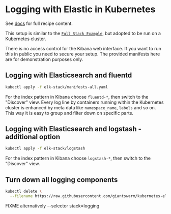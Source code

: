 # Logging with Elastic in Kubernetes

See [docs](docs/index.md) for full recipe content.


This setup is similar to the [`Full Stack Example`](https://github.com/elastic/examples/tree/master/Miscellaneous/docker/full_stack_example), but adopted to be run on a Kubernetes cluster.

There is no access control for the Kibana web interface. If you want to run this in public you need to secure your setup. The provided manifests here are for demonstration purposes only.


## Logging with Elasticsearch and fluentd

```bash
kubectl apply -f elk-stack/manifests-all.yaml
```

For the index pattern in Kibana choose `fluentd-*`, then switch to the "Discover" view.
Every log line by containers running within the Kubernetes cluster is enhanced by meta data like `namespace_name`, `labels` and so on. This way it is easy to group and filter down on specific parts.

## Logging with Elasticsearch and logstash - additional option

```bash
kubectl apply -f elk-stack/logstash
```

For the index pattern in Kibana choose `logstash-*`, then switch to the "Discover" view.

## Turn down all logging components

```bash
kubectl delete \
  --filename https://raw.githubusercontent.com/giantswarm/kubernetes-elastic-stack/master/manifests-all.yaml
```

FIXME alternatively
--selector stack=logging

